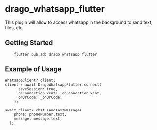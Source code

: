 # drago_whatsapp_flutter

This plugin will allow to access whatsapp in the background to send text, files, etc.

## Getting Started

```
    flutter pub add drago_whatsapp_flutter

```

## Example of Usage

    WhatsappClient? client;
    client = await DragoWhatsappFlutter.connect(
          saveSession: true,
          onConnectionEvent: _onConnectionEvent,
          onQrCode: _onQrCode,
        );

    await client?.chat.sendTextMessage(
        phone: phoneNumber.text,
        message: message.text,
      );